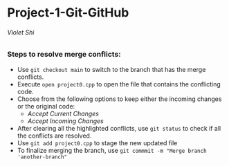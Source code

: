 # Project-1-Git-GitHub
###### Violet Shi

### Steps to resolve merge conflicts:
- Use `git checkout main` to switch to the branch that has the merge conflicts.
- Execute `open project0.cpp` to open the file that contains the conflicting code.
- Choose from the following options to keep either the incoming changes or the original code:
  - *Accept Current Changes*
  - *Accept Incoming Changes*
- After clearing all the highlighted conflicts, use `git status` to check if all the conflicts are resolved.
- Use `git add project0.cpp` to stage the new updated file
- To finalize merging the branch, use `git commmit -m "Merge branch 'another-branch"`
